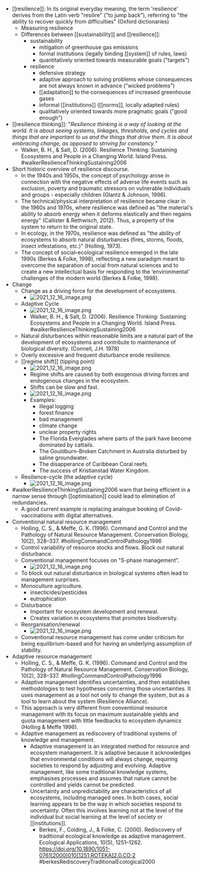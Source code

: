 - [[resilience]]: In its original everyday meaning, the term 'resilience' derives from the Latin verb "resilire" ("to jump back"), referring to "the ability to recover quickly from difficulties" (Oxford dictionaries)
	- Measuring resilience
	- Differences between [[sustainability]] and [[resilience]]:
		- sustainability
			- mitigation of greenhouse gas emissions
			- formal institutions (legally binding [[system]] of rules, laws)
			- quantitatively oriented towards measurable goals ("targets")
		- resilience
			- defensive strategy
			- adaptive approach to solving problems whose consequences are not always known in advance ("wicked problems")
			- [[adaptation]] to the consequences of increased greenhouse gases
			- informal [[institutions]] ([[norms]], locally adapted rules)
			- qualitatively oriented towards more pragmatic goals ("good enough")
- [[resilience thinking]]: "_Resilience thinking is a way of looking at the world. It is about seeing systems, linkages, thresholds, and cycles and things that are important to us and the things that drive them. It is about embracing change, as opposed to striving for constancy._"
	- Walker, B. H., & Salt, D. (2006). Resilience Thinking: Sustaining Ecosystems and People in a Changing World. Island Press.
	  #walkerResilienceThinkingSustaining2006
- Short historic overview of resilience discourse.
	- In the 1940s and 1950s, the concept of psychology arose in connection with the negative effects of adverse life events such as exclusion, poverty and traumatic stressors on vulnerable individuals and groups - especially children (Glantz & Johnson, 1996).
	- The technical/physical interpretation of resilience became clear in the 1960s and 1970s, where resilience was defined as "the material's ability to absorb energy when it deforms elastically and then regains energy" (Callister & Rethwisch, 2012). Thus, a property of the system to return to the original state.
	- In ecology, in the 1970s, resilience was defined as "the ability of ecosystems to absorb natural disturbances (fires, storms, floods, insect infestations, etc.)" (Holling, 1973).
	- The concept of social–ecological resilience emerged in the late 1990s (Berkes & Folke, 1998), reflecting a new paradigm meant to overcome the separation of social from natural sciences and to
	  create a new intellectual basis for responding to the ‘environmental’ challenges of the modern world (Berkes & Folke, 1998).
- Change
	- Change as a driving force for the development of ecosystems.
		- ![2021_12_16_image.png](https://cdn.logseq.com/%2Fed8a0215-31aa-4876-ad76-3333db13f0dc5f23b256-d6ca-4516-994f-f0b12abfec802021_12_16_image.png?Expires=4793282830&Signature=DPbMpWDjDn28o7LNptqKwEoL21Rh1lok5SOUajBmHGiJa~~w4QsDDbFJ0iKYXbOOIKYGQ0QiRRwOTjZ4dzmx6pNvbcceM8YyEwlWi2X0Z94e0JLarCu2UJ3iW7oJ3oDefE3qx75lZ32eeZtn7TpT4-Z5r4K2F1ltfx1k0oc8e8q2Y8Bvh1HXFvpJzjA-QR3K0KBjPrROrhamrGyhaSzxOmWa-0J68GDOj6pEO8XUPs-WY6r9Qe4V-GZSFK1-huxf20u~GOCXeKDi8INWrZQM-GnzGYtWyKygMgzCU4XPYrTdziftu74QN4ZjmNWThyClgJQATQLbCc6Tgq3Wfr1zNw__&Key-Pair-Id=APKAJE5CCD6X7MP6PTEA)
	- Adaptive Cycle
		- ![2021_12_16_image.png](https://cdn.logseq.com/%2Fed8a0215-31aa-4876-ad76-3333db13f0dca3ae8966-fa3d-4b45-9cbd-c479ddb664f92021_12_16_image.png?Expires=4793283974&Signature=O7AbqO5iimWc258LEoB-AL-5QHg6Z59N9b4mfYPouNDbqcPRrROsZSSdvirEZdnCPvij0PL1-8QciEfwzPAJz6Dd1anmcnL5cHV~R-PccdcWHhKOqEXUVnPLG4GI9iQJteaa8-NSdzuWp0pjw6Jo8PvTnS3e0Y0bihyV24YaadLPdtY~zapLppuj7nsYWcO0eX9PvxtIvjdjad24Y6p2dqip0C6B~ZH~VggBnwWqCa-XtYUL3QPhV3GViyuRkTTTXjwQ~lmFj5a~em0P5Aa2IoHL4vg5D3-tf59PJQLQOv7W98NCPXRKUb~SCY-2k-NXQHtn-Xotq4nbZhslLMDXSQ__&Key-Pair-Id=APKAJE5CCD6X7MP6PTEA)
		- Walker, B. H., & Salt, D. (2006). Resilience Thinking: Sustaining Ecosystems and People in a Changing World. Island Press. #walkerResilienceThinkingSustaining2006
	- Natural disturbances within reasonable limits are a natural part of the development of ecosystems and contribute to maintenance of biological diversity. (Connell, J.H. 1978)
	- Overly excessive and frequent disturbance erode resilience.
	- [[regime shift]] (tipping point)
		- ![2021_12_16_image.png](https://cdn.logseq.com/%2Fed8a0215-31aa-4876-ad76-3333db13f0dc73fd3b96-e37e-4628-9ccc-1bf586e11bf42021_12_16_image.png?Expires=4793284299&Signature=dpysvQsMLnrTf6TAirsLsOxfnG36~kYQJlyKXIHKccIhAJVDph7SswzsEOdxjF9NDfWRg4qSPmvYp5clp9b~TcQKBpUBjLyK-Ez2epux5hu8BnVgHbmRdgxUWLDNu9OHtdyO1cx2A8T3nJVSDpFqOoa5VUIKTOrSzTSPubH~B2NAkc6SLtDfD~xSzqidCxMw7yC5OU2DNvEHE~SfD0lVsANUaz7iRwDgvEm7MhxE~kC8z9KOw6Wv7t4Jr0GrmmCAiO1iZ0b58~PNaV155lpgJSZP5iys-nFLujnRNK-B1SlxZQsntYxnH7G2KXMSZJD7ozLMGC~kYgxfgEy3U~Uf6A__&Key-Pair-Id=APKAJE5CCD6X7MP6PTEA)
		- Regime shifts are caused by both exogenous driving forces and endogenous changes in the ecosystem.
		- Shifts can be slow and fast.
		- ![2021_12_16_image.png](https://cdn.logseq.com/%2Fed8a0215-31aa-4876-ad76-3333db13f0dc66e1673c-e625-48c3-9799-4ac3637e7bfb2021_12_16_image.png?Expires=4793284499&Signature=M05a7t9VcetCLTBMS~nXOpTMD2ZAAIFXL5sZ7En6tnPhcRHiY5nWY7NUW97CmXevMTtXaKBH71iXtK06GOlM4oZClVqedOyJHO25K8P0qofs0Reakglylql~glOGAhVMFVXKPBx3zbhk53JeGHvDleVJwmwUWI1-zIeY9sq9qOtxsBB8bgkdrHyGNQrnKW3RcjcXWBq~XFSsTjttnScFKCa8b1doe6We~HndoZ7rV9dbu-Jd1QaUH6o7-6cWxGX0kkEp0nnjynIgmnoPfOZrU3vLVyqath8Fu9x5775fzwJ7GH2RUD9MQduOhy7Ha0OdegRlqQ1~0R4b9R~FvUysGA__&Key-Pair-Id=APKAJE5CCD6X7MP6PTEA)
		- Examples:
			- illegal logging
			- forest finance
			- bad management
			- climate change
			- unclear property rights
			- The Florida Everglades where parts of the park have become dominated by cattails.
			- The Gouldburn-Broken Catchment in Australia disturbed by saline groundwater.
			- The disapperance of Caribbean Coral reefs.
			- The success of Kristianstad Water Kingdom.
	- Resilience-cycle (the adaptive cycle)
		- ![2021_12_16_image.png](https://cdn.logseq.com/%2Fed8a0215-31aa-4876-ad76-3333db13f0dca7c643ac-fdcb-45f5-aa62-53449300a7472021_12_16_image.png?Expires=4793284381&Signature=l1tqbJ3-Xj1khREWVO5ClNLzP922z88UDrOxWMT5GQcUA8PBwTCPjPNzhDK2PYoL-AzCJXntzpB4jTUXc2nYqBJeAesH436VSZnbFwfzTCThlMwx7Cbe4R9vyC-ED-HiPoZYwS-8hdUDg33jFJAHM1VV0az8~te9TUGhdWRrlMhNP9CAe6uKKym7MzKxhLD99sTv-fuMkgQdibxZG7Hau1gK6diD0f5N2wbx8VmhIyqgUaCpd5GFqPUhTKCb2ByJg1b3Dc-1HxkUKgz8dUgs01weUZPjr3-ZhBhrKOuCSjEW04q-BnJOiwa5bBV3QiWCgL6I4DkMyzAPPuJIMI0lRA__&Key-Pair-Id=APKAJE5CCD6X7MP6PTEA)
- #walkerResilienceThinkingSustaining2006 warn that being efficient in a narrow sense through [[optimisation]] could lead to elimination of redundancies.
	- A good current example is replacing analogue booking of Covid-vaccinations with digital alternatives.
- Conventional natural resource management
	- Holling, C. S., & Meffe, G. K. (1996). Command and Control and the Pathology of Natural Resource Management. Conservation Biology, 10(2), 328–337. #hollingCommandControlPathology1996
	- Control variability of resource stocks and flows. Block out natural disturbance.
	- Conventional management focuses on "S-phase management".
		- ![2021_12_16_image.png](https://cdn.logseq.com/%2Fed8a0215-31aa-4876-ad76-3333db13f0dc455f1f8e-ee5b-4ef5-83e0-a032cec676db2021_12_16_image.png?Expires=4793286926&Signature=Fkg2u-4AdmvS6dmhFCGo~mDVZ7HKCOhyd8-x9THxi3ZWJCKL0qjvY5gKtIElng5ahFngtygnr4yUiqWaS1-IORc7o~R-kVb7fL-8yF8xFgiKFWdkSlEpNREGMUTdp8EonMBnzfvu9h-jMB4WGrpfTbwkC-CGdHlB86239nvk7AYf2nHMb3U0SHpp9HNSRDbMSO5eq2ltToHDna5LtG-TewhdFb2hsOnvpP035z78Lka02yj~AVTLHghwXzmqp7W-QRA3qU5YxA9~eohfoYlgoeWz4PDwv-4padElX2TtTK5KtCOIeOTLT-miAbBqvWtzABXKfp1Pr3hkGQuefF3IRA__&Key-Pair-Id=APKAJE5CCD6X7MP6PTEA)
	- To block out natural disturbance in biological systems often lead to management surprises.
	- Monoculture agriculture.
		- insecticides/pesticides
		- eutrophication
	- Disturbance
		- Important for ecosystem development and renewal.
		- Creates variation in ecosystems that promotes biodiversity.
	- Reorganisation/renewal
		- ![2021_12_16_image.png](https://cdn.logseq.com/%2Fed8a0215-31aa-4876-ad76-3333db13f0dc5db3e325-aefc-4d77-ab84-ea88476662b32021_12_16_image.png?Expires=4793287138&Signature=FW3b6K1ql7CRvHsRIMwq-9oJ~s5T5iCYOK1QxZwPmcCycSD8wrDaA7m7qDPhqgD1rd0aHq4Zel69pcBYbEFWRyNWNJwL~nnG1hVJr0J-fpeRrk~reHLdLVEqqtJMEX8pho6SWEy3ouoSPgSUkcDZRUYOyCD5niKGe4Dfi98JKly9PpzxgGKdI3P6wGVFtW26pRoorECFBiQ9E0o-mh1T10vsgvACiYO0WSc3IK0OxadQr75CgyRryI8v11K3RhkTuvbP0FYX2N4QSx8cjZGUDnegs1t8~~AYv1N0J1HVOWCX-F~0jauBhpXDfQyqxDyFiEEbfglgtlHW7ZANl4EMaQ__&Key-Pair-Id=APKAJE5CCD6X7MP6PTEA)
	- Conventional resource management has come under criticism for being equilibrium-based and for having an underlying assumption of stability.
- Adaptive resource management
	- Holling, C. S., & Meffe, G. K. (1996). Command and Control and the Pathology of Natural Resource Management. Conservation Biology, 10(2), 328–337. #hollingCommandControlPathology1996
	- Adaptive management identifies uncertainties, and then establishes methodologies to test hypotheses concerning those uncertainties. It uses management as a tool not only to change the system, but as a tool to learn about the system (Resilience Alliance).
	- This approach is very different from conventional resource management with its focus on maximum sustainable yields and quota management with little feedbacks to ecosystem dynamics (Holling & Meffe 1996).
	- Adaptive management as rediscovery of traditional systems of knowledge and management.
		- Adaptive management is an integrated method for resource and ecosystem management. It is adaptive because it acknowledges that environmental conditions will always change, requiring societies to respond by adjusting and evolving. Adaptive management, like some traditional knowledge systems, emphasises processes and assumes that nature cannot be controlled and yields cannot be predicted.
		- Uncertainty and unpredictability are characteristics of all ecosystems, including managed ones. In both cases, social learning appears to be the way in which societies respond to uncertainty. Often this involves learning not at the level of the individual but social learning at the level of society or [[institutions]].
			- Berkes, F., Colding, J., & Folke, C. (2000). Rediscovery of traditional ecological knowledge as adaptive management. Ecological Applications, 10(5), 1251–1262. https://doi.org/10.1890/1051-0761(2000)010[1251:ROTEKA]2.0.CO;2 #berkesRediscoveryTraditionalEcological2000